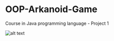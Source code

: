 # OOP-Arkanoid-Game
Course in Java programming language - Project 1


![alt text](https://github.com/NarkisShallev/OOP-Arkanoid-Game/blob/master/2.png)
